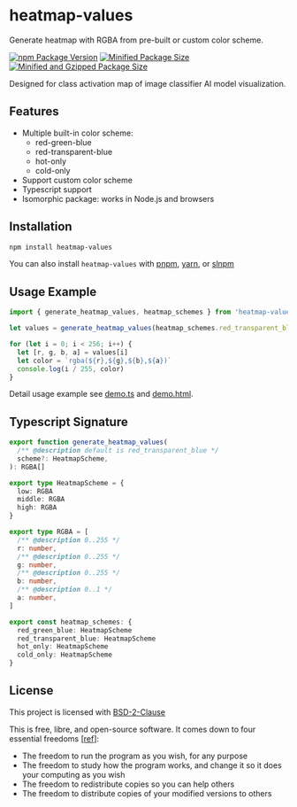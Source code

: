 # heatmap-values

Generate heatmap with RGBA from pre-built or custom color scheme.

[![npm Package Version](https://img.shields.io/npm/v/heatmap-values)](https://www.npmjs.com/package/heatmap-values)
[![Minified Package Size](https://img.shields.io/bundlephobia/min/heatmap-values)](https://bundlephobia.com/package/heatmap-values)
[![Minified and Gzipped Package Size](https://img.shields.io/bundlephobia/minzip/heatmap-values)](https://bundlephobia.com/package/heatmap-values)

Designed for class activation map of image classifier AI model visualization.

## Features

- Multiple built-in color scheme:
  - red-green-blue
  - red-transparent-blue
  - hot-only
  - cold-only
- Support custom color scheme
- Typescript support
- Isomorphic package: works in Node.js and browsers

## Installation

```bash
npm install heatmap-values
```

You can also install `heatmap-values` with [pnpm](https://pnpm.io/), [yarn](https://yarnpkg.com/), or [slnpm](https://github.com/beenotung/slnpm)

## Usage Example

```typescript
import { generate_heatmap_values, heatmap_schemes } from 'heatmap-values'

let values = generate_heatmap_values(heatmap_schemes.red_transparent_blue)

for (let i = 0; i < 256; i++) {
  let [r, g, b, a] = values[i]
  let color = `rgba(${r},${g},${b},${a})`
  console.log(i / 255, color)
}
```

Detail usage example see [demo.ts](./example/demo.ts) and [demo.html](./example/demo.html).

## Typescript Signature

```typescript
export function generate_heatmap_values(
  /** @description default is red_transparent_blue */
  scheme?: HeatmapScheme,
): RGBA[]

export type HeatmapScheme = {
  low: RGBA
  middle: RGBA
  high: RGBA
}

export type RGBA = [
  /** @description 0..255 */
  r: number,
  /** @description 0..255 */
  g: number,
  /** @description 0..255 */
  b: number,
  /** @description 0..1 */
  a: number,
]

export const heatmap_schemes: {
  red_green_blue: HeatmapScheme
  red_transparent_blue: HeatmapScheme
  hot_only: HeatmapScheme
  cold_only: HeatmapScheme
}
```

## License

This project is licensed with [BSD-2-Clause](./LICENSE)

This is free, libre, and open-source software. It comes down to four essential freedoms [[ref]](https://seirdy.one/2021/01/27/whatsapp-and-the-domestication-of-users.html#fnref:2):

- The freedom to run the program as you wish, for any purpose
- The freedom to study how the program works, and change it so it does your computing as you wish
- The freedom to redistribute copies so you can help others
- The freedom to distribute copies of your modified versions to others
